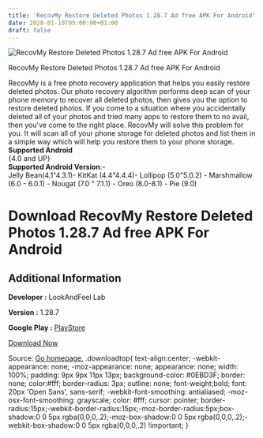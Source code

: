 ```yaml
---
title: 'RecovMy Restore Deleted Photos 1.28.7 Ad free APK For Android'
date: 2020-01-10T05:00:00+01:00
draft: false
---
```


![RecovMy Restore Deleted Photos 1.28.7 Ad free APK For Android](https://i1.wp.com/apkhome.net/wp-content/uploads/2020/01/RecovMy-Restore-Deleted-Photos-1.28.7-Ad-free.png "RecovMy Restore Deleted Photos 1.28.7 Ad free APK For Android")

  

RecovMy Restore Deleted Photos 1.28.7 Ad free APK For Android

RecovMy is a free photo recovery application that helps you easily restore deleted photos. Our photo recovery algorithm performs deep scan of your phone memory to recover all deleted photos, then gives you the option to restore deleted photos. If you come to a situation where you accidentally deleted all of your photos and tried many apps to restore them to no avail, then you've come to the right place. RecovMy will solve this problem for you. It will scan all of your phone storage for deleted photos and list them in a simple way which will help you restore them to your phone storage.  
**Supported Android**  
{4.0 and UP}  
**Supported Android Version**:-  
Jelly Bean(4.1"4.3.1)- KitKat (4.4"4.4.4)- Lollipop (5.0"5.0.2) - Marshmallow (6.0 - 6.0.1) - Nougat (7.0 " 7.1.1) - Oreo (8.0-8.1) - Pie (9.0)

Download RecovMy Restore Deleted Photos 1.28.7 Ad free APK For Android
======================================================================

Additional Information
----------------------

**Developer :** LookAndFeel Lab

**Version :** 1.28.7

**Google Play :** [PlayStore](https://play.google.com/store/apps/details?id=com.lookandfeel.recovmy)

  

[Download Now](https://store4app.co/post/recovmy-restore-deleted-photos-1-28-7-ad-free-apk-for-android_1578594342)

  
Source: [Go homepage.](https://store4app.co/post/recovmy-restore-deleted-photos-1-28-7-ad-free-apk-for-android_1578594342) .downloadtop{ text-align:center; -webkit-appearance: none; -moz-appearance: none; appearance: none; width: 100%; padding: 9px 9px 11px 13px; background-color: #0EBD3F; border: none; color:#fff; border-radius: 3px; outline: none; font-weight;bold; font: 20px 'Open Sans', sans-serif; -webkit-font-smoothing: antialiased; -moz-osx-font-smoothing: grayscale; color: #fff; cursor: pointer; border-radius:15px;-webkit-border-radius:15px;-moz-border-radius:5px;box-shadow:0 0 5px rgba(0,0,0,.2);-moz-box-shadow:0 0 5px rgba(0,0,0,.2);-webkit-box-shadow:0 0 5px rgba(0,0,0,.2) !important; }
